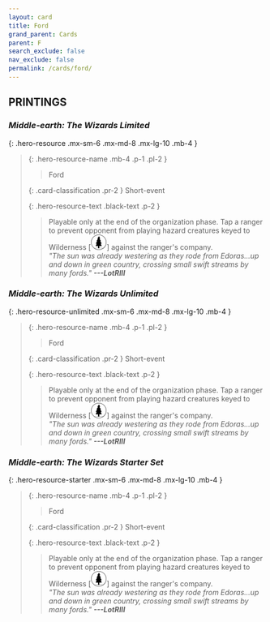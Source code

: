 ```yaml
---
layout: card
title: Ford
grand_parent: Cards
parent: F
search_exclude: false
nav_exclude: false
permalink: /cards/ford/
---
```


## PRINTINGS


### _Middle-earth: The Wizards Limited_

{: .hero-resource .mx-sm-6 .mx-md-8 .mx-lg-10 .mb-4 }
> {: .hero-resource-name .mb-4 .p-1 .pl-2 }
> > <div class="card-mp"></div>
> > <div class="card-name">Ford</div>
>
> {: .card-classification .pr-2 }
> Short-event
>
> {: .hero-resource-text .black-text .p-2 }
> > Playable only at the end of the organization phase. Tap a ranger to prevent opponent from playing hazard creatures keyed to Wilderness \[![](/assets/images/wilderness.svg)] against the ranger's company. <br>_"The sun was already westering as they rode from Edoras...up and down in green country, crossing small swift streams by many fords."_ ***---&#65279;LotRIII*** 
> 

### _Middle-earth: The Wizards Unlimited_

{: .hero-resource-unlimited .mx-sm-6 .mx-md-8 .mx-lg-10 .mb-4 }
> {: .hero-resource-name .mb-4 .p-1 .pl-2 }
> > <div class="card-mp"></div>
> > <div class="card-name">Ford</div>
>
> {: .card-classification .pr-2 }
> Short-event
>
> {: .hero-resource-text .black-text .p-2 }
> > Playable only at the end of the organization phase. Tap a ranger to prevent opponent from playing hazard creatures keyed to Wilderness \[![](/assets/images/wilderness.svg)] against the ranger's company. <br>_"The sun was already westering as they rode from Edoras...up and down in green country, crossing small swift streams by many fords."_ ***---&#65279;LotRIII*** 
> 

### _Middle-earth: The Wizards Starter Set_

{: .hero-resource-starter .mx-sm-6 .mx-md-8 .mx-lg-10 .mb-4 }
> {: .hero-resource-name .mb-4 .p-1 .pl-2 }
> > <div class="card-mp"></div>
> > <div class="card-name">Ford</div>
>
> {: .card-classification .pr-2 }
> Short-event
>
> {: .hero-resource-text .black-text .p-2 }
> > Playable only at the end of the organization phase. Tap a ranger to prevent opponent from playing hazard creatures keyed to Wilderness \[![](/assets/images/wilderness.svg)] against the ranger's company. <br>_"The sun was already westering as they rode from Edoras...up and down in green country, crossing small swift streams by many fords."_ ***---&#65279;LotRIII*** 
> 
